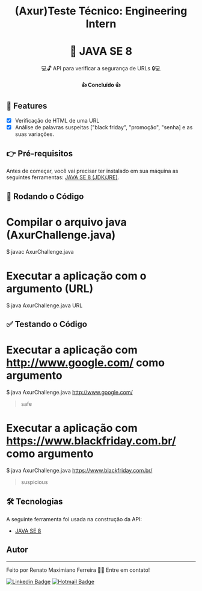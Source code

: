 <h1 align="center">(Axur)Teste Técnico: Engineering Intern</h1>

<h1 align="center">🔗 JAVA SE 8</h1>

<p align="center">💻🔓 API para verificar a segurança de URLs 🔒💻</p>  

<h4 align="center"> 
	👍 Concluído 👍
</h4>

## 🧙‍ Features

- [x] Verificação de HTML de uma URL
- [x] Análise de palavras suspeitas ["black friday", "promoção", "senha] e as suas variações.

## 👉 Pré-requisitos

Antes de começar, você vai precisar ter instalado em sua máquina as seguintes ferramentas:
[JAVA SE 8 (JDK/JRE)](https://www.oracle.com/java/technologies/javase/javase-jdk8-downloads.html). 

## 🏃 Rodando o Código

# Compilar o arquivo java (AxurChallenge.java)
$ javac AxurChallenge.java 

# Executar a aplicação com o argumento (URL)
$ java AxurChallenge.java URL

## ✅ Testando o Código

# Executar a aplicação com http://www.google.com/ como argumento
$ java AxurChallenge.java http://www.google.com/
> safe

# Executar a aplicação com https://www.blackfriday.com.br/ como argumento
$ java AxurChallenge.java https://www.blackfriday.com.br/
> suspicious

## 🛠 Tecnologias

A seguinte ferramenta foi usada na construção da API:

- [JAVA SE 8](https://nodejs.org/en/)

## Autor
---
 
Feito por Renato Maximiano Ferreira 👋🏽 Entre em contato!

[![Linkedin Badge](https://img.shields.io/badge/-Renato-blue?style=flat-square&logo=Linkedin&logoColor=white&link=https://www.linkedin.com/in/rafaelmfer/)](https://www.linkedin.com/in/renato-maximiano-ferreira-93b57b123/) 
[![Hotmail Badge](https://img.shields.io/badge/hotmail-renato__maxferreira%40hotmail.com-orange)](mailto:renato_maxferreira@hotmail.com)
